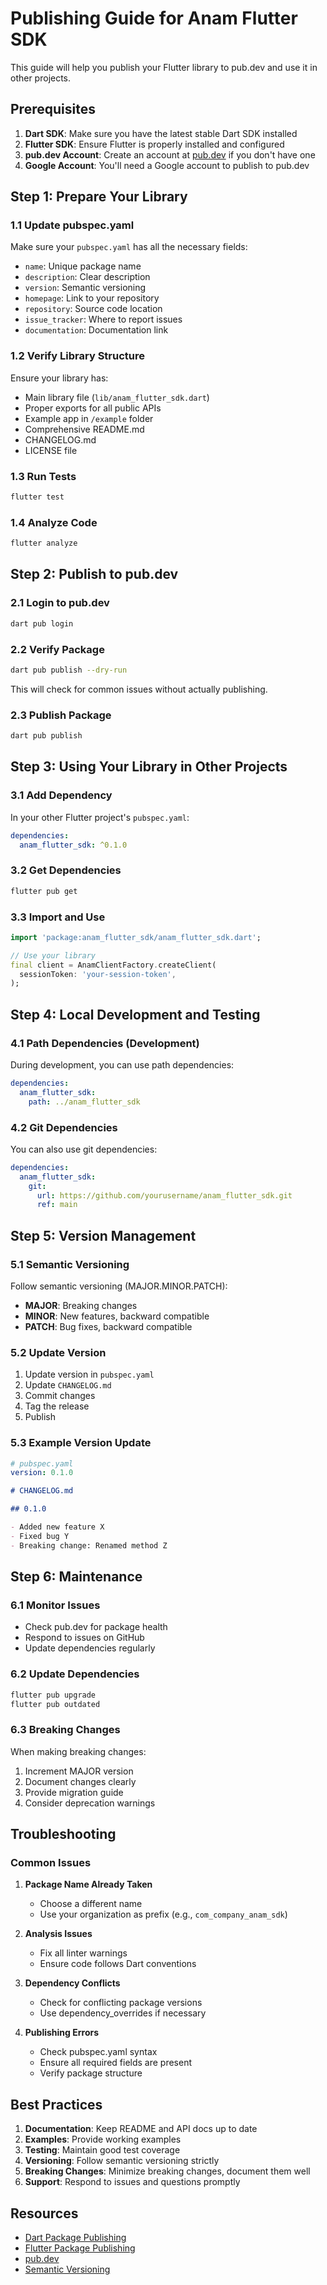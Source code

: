 # Publishing Guide for Anam Flutter SDK

This guide will help you publish your Flutter library to pub.dev and use it in other projects.

## Prerequisites

1. **Dart SDK**: Make sure you have the latest stable Dart SDK installed
2. **Flutter SDK**: Ensure Flutter is properly installed and configured
3. **pub.dev Account**: Create an account at [pub.dev](https://pub.dev) if you don't have one
4. **Google Account**: You'll need a Google account to publish to pub.dev

## Step 1: Prepare Your Library

### 1.1 Update pubspec.yaml

Make sure your `pubspec.yaml` has all the necessary fields:

- `name`: Unique package name
- `description`: Clear description
- `version`: Semantic versioning
- `homepage`: Link to your repository
- `repository`: Source code location
- `issue_tracker`: Where to report issues
- `documentation`: Documentation link

### 1.2 Verify Library Structure

Ensure your library has:

- Main library file (`lib/anam_flutter_sdk.dart`)
- Proper exports for all public APIs
- Example app in `/example` folder
- Comprehensive README.md
- CHANGELOG.md
- LICENSE file

### 1.3 Run Tests

```bash
flutter test
```

### 1.4 Analyze Code

```bash
flutter analyze
```

## Step 2: Publish to pub.dev

### 2.1 Login to pub.dev

```bash
dart pub login
```

### 2.2 Verify Package

```bash
dart pub publish --dry-run
```

This will check for common issues without actually publishing.

### 2.3 Publish Package

```bash
dart pub publish
```

## Step 3: Using Your Library in Other Projects

### 3.1 Add Dependency

In your other Flutter project's `pubspec.yaml`:

```yaml
dependencies:
  anam_flutter_sdk: ^0.1.0
```

### 3.2 Get Dependencies

```bash
flutter pub get
```

### 3.3 Import and Use

```dart
import 'package:anam_flutter_sdk/anam_flutter_sdk.dart';

// Use your library
final client = AnamClientFactory.createClient(
  sessionToken: 'your-session-token',
);
```

## Step 4: Local Development and Testing

### 4.1 Path Dependencies (Development)

During development, you can use path dependencies:

```yaml
dependencies:
  anam_flutter_sdk:
    path: ../anam_flutter_sdk
```

### 4.2 Git Dependencies

You can also use git dependencies:

```yaml
dependencies:
  anam_flutter_sdk:
    git:
      url: https://github.com/yourusername/anam_flutter_sdk.git
      ref: main
```

## Step 5: Version Management

### 5.1 Semantic Versioning

Follow semantic versioning (MAJOR.MINOR.PATCH):

- **MAJOR**: Breaking changes
- **MINOR**: New features, backward compatible
- **PATCH**: Bug fixes, backward compatible

### 5.2 Update Version

1. Update version in `pubspec.yaml`
2. Update `CHANGELOG.md`
3. Commit changes
4. Tag the release
5. Publish

### 5.3 Example Version Update

```yaml
# pubspec.yaml
version: 0.1.0
```

```markdown
# CHANGELOG.md

## 0.1.0

- Added new feature X
- Fixed bug Y
- Breaking change: Renamed method Z
```

## Step 6: Maintenance

### 6.1 Monitor Issues

- Check pub.dev for package health
- Respond to issues on GitHub
- Update dependencies regularly

### 6.2 Update Dependencies

```bash
flutter pub upgrade
flutter pub outdated
```

### 6.3 Breaking Changes

When making breaking changes:

1. Increment MAJOR version
2. Document changes clearly
3. Provide migration guide
4. Consider deprecation warnings

## Troubleshooting

### Common Issues

1. **Package Name Already Taken**

   - Choose a different name
   - Use your organization as prefix (e.g., `com_company_anam_sdk`)

2. **Analysis Issues**

   - Fix all linter warnings
   - Ensure code follows Dart conventions

3. **Dependency Conflicts**

   - Check for conflicting package versions
   - Use dependency_overrides if necessary

4. **Publishing Errors**
   - Check pubspec.yaml syntax
   - Ensure all required fields are present
   - Verify package structure

## Best Practices

1. **Documentation**: Keep README and API docs up to date
2. **Examples**: Provide working examples
3. **Testing**: Maintain good test coverage
4. **Versioning**: Follow semantic versioning strictly
5. **Breaking Changes**: Minimize breaking changes, document them well
6. **Support**: Respond to issues and questions promptly

## Resources

- [Dart Package Publishing](https://dart.dev/guides/publishing)
- [Flutter Package Publishing](https://flutter.dev/docs/development/packages-and-plugins/developing-packages)
- [pub.dev](https://pub.dev)
- [Semantic Versioning](https://semver.org/)
